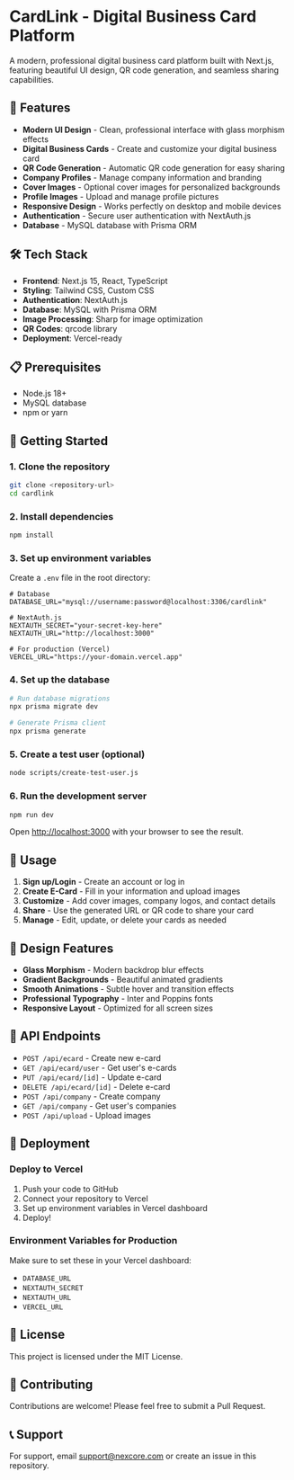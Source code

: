 # CardLink - Digital Business Card Platform

A modern, professional digital business card platform built with Next.js, featuring beautiful UI design, QR code generation, and seamless sharing capabilities.

## 🚀 Features

- **Modern UI Design** - Clean, professional interface with glass morphism effects
- **Digital Business Cards** - Create and customize your digital business card
- **QR Code Generation** - Automatic QR code generation for easy sharing
- **Company Profiles** - Manage company information and branding
- **Cover Images** - Optional cover images for personalized backgrounds
- **Profile Images** - Upload and manage profile pictures
- **Responsive Design** - Works perfectly on desktop and mobile devices
- **Authentication** - Secure user authentication with NextAuth.js
- **Database** - MySQL database with Prisma ORM

## 🛠️ Tech Stack

- **Frontend**: Next.js 15, React, TypeScript
- **Styling**: Tailwind CSS, Custom CSS
- **Authentication**: NextAuth.js
- **Database**: MySQL with Prisma ORM
- **Image Processing**: Sharp for image optimization
- **QR Codes**: qrcode library
- **Deployment**: Vercel-ready

## 📋 Prerequisites

- Node.js 18+ 
- MySQL database
- npm or yarn

## 🚀 Getting Started

### 1. Clone the repository

```bash
git clone <repository-url>
cd cardlink
```

### 2. Install dependencies

```bash
npm install
```

### 3. Set up environment variables

Create a `.env` file in the root directory:

```env
# Database
DATABASE_URL="mysql://username:password@localhost:3306/cardlink"

# NextAuth.js
NEXTAUTH_SECRET="your-secret-key-here"
NEXTAUTH_URL="http://localhost:3000"

# For production (Vercel)
VERCEL_URL="https://your-domain.vercel.app"
```

### 4. Set up the database

```bash
# Run database migrations
npx prisma migrate dev

# Generate Prisma client
npx prisma generate
```

### 5. Create a test user (optional)

```bash
node scripts/create-test-user.js
```

### 6. Run the development server

```bash
npm run dev
```

Open [http://localhost:3000](http://localhost:3000) with your browser to see the result.

## 📱 Usage

1. **Sign up/Login** - Create an account or log in
2. **Create E-Card** - Fill in your information and upload images
3. **Customize** - Add cover images, company logos, and contact details
4. **Share** - Use the generated URL or QR code to share your card
5. **Manage** - Edit, update, or delete your cards as needed

## 🎨 Design Features

- **Glass Morphism** - Modern backdrop blur effects
- **Gradient Backgrounds** - Beautiful animated gradients
- **Smooth Animations** - Subtle hover and transition effects
- **Professional Typography** - Inter and Poppins fonts
- **Responsive Layout** - Optimized for all screen sizes

## 🔧 API Endpoints

- `POST /api/ecard` - Create new e-card
- `GET /api/ecard/user` - Get user's e-cards
- `PUT /api/ecard/[id]` - Update e-card
- `DELETE /api/ecard/[id]` - Delete e-card
- `POST /api/company` - Create company
- `GET /api/company` - Get user's companies
- `POST /api/upload` - Upload images

## 🚀 Deployment

### Deploy to Vercel

1. Push your code to GitHub
2. Connect your repository to Vercel
3. Set up environment variables in Vercel dashboard
4. Deploy!

### Environment Variables for Production

Make sure to set these in your Vercel dashboard:
- `DATABASE_URL`
- `NEXTAUTH_SECRET`
- `NEXTAUTH_URL`
- `VERCEL_URL`

## 📄 License

This project is licensed under the MIT License.

## 🤝 Contributing

Contributions are welcome! Please feel free to submit a Pull Request.

## 📞 Support

For support, email support@nexcore.com or create an issue in this repository.
